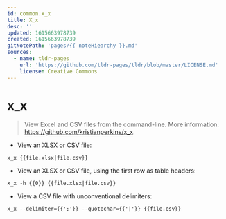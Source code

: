 ```yaml
---
id: common.x_x
title: X_x
desc: ''
updated: 1615663978739
created: 1615663978739
gitNotePath: 'pages/{{ noteHiearchy }}.md'
sources:
  - name: tldr-pages
    url: 'https://github.com/tldr-pages/tldr/blob/master/LICENSE.md'
    license: Creative Commons
---
```

# x_x

> View Excel and CSV files from the command-line.
> More information: <https://github.com/kristianperkins/x_x>.

- View an XLSX or CSV file:

`x_x {{file.xlsx|file.csv}}`

- View an XLSX or CSV file, using the first row as table headers:

`x_x -h {{0}} {{file.xlsx|file.csv}}`

- View a CSV file with unconventional delimiters:

`x_x --delimiter={{';'}} --quotechar={{'|'}} {{file.csv}}`

